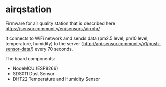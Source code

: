 # airqstation

Firmware for air quality station that is described here https://sensor.community/en/sensors/airrohr/

It connects to WiFi network amd sends data (pm2.5 level, pm10 level, temperature, humidity) to the server (http://api.sensor.community/v1/push-sensor-data/) every 70 seconds.

The board components:
- NodeMCU (ESP8266)
- SDS011 Dust Sensor
- DHT22 Temperature and Humidity Sensor

